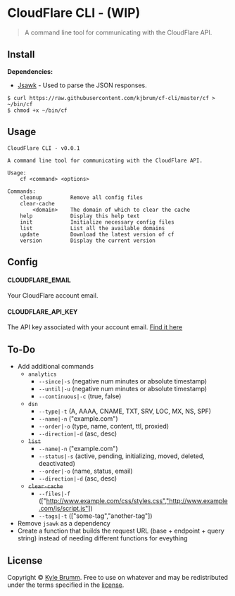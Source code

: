 # CloudFlare CLI - (WIP)

> A command line tool for communicating with the CloudFlare API.


## Install

__Dependencies:__

- [Jsawk](https://github.com/micha/jsawk) - Used to parse the JSON responses.

```
$ curl https://raw.githubusercontent.com/kjbrum/cf-cli/master/cf > ~/bin/cf
$ chmod +x ~/bin/cf
```


## Usage

```
CloudFlare CLI - v0.0.1

A command line tool for communicating with the CloudFlare API.

Usage:
    cf <command> <options>

Commands:
    cleanup         Remove all config files
    clear-cache
        <domain>    The domain of which to clear the cache
    help            Display this help text
    init            Initialize necessary config files
    list            List all the available domains
    update          Download the latest version of cf
    version         Display the current version
```


## Config

#### CLOUDFLARE_EMAIL

Your CloudFlare account email.

#### CLOUDFLARE_API_KEY

The API key associated with your account email. [Find it here](https://www.cloudflare.com/a/account/my-account)


## To-Do

- Add additional commands
    - `analytics`
        - `--since|-s` (negative num minutes or absolute timestamp)
        - `--until|-u` (negative num minutes or absolute timestamp)
        - `--continuous|-c` (true, false)
    - `dsn`
        - `--type|-t` (A, AAAA, CNAME, TXT, SRV, LOC, MX, NS, SPF)
        - `--name|-n` ("example.com")
        - `--order|-o` (type, name, content, ttl, proxied)
        - `--direction|-d` (asc, desc)
    - ~~`list`~~
        - `--name|-n` ("example.com")
        - `--status|-s` (active, pending, initializing, moved, deleted, deactivated)
        - `--order|-o` (name, status, email)
        - `--direction|-d` (asc, desc)
    - ~~`clear-cache`~~
        - `--files|-f` (["http://www.example.com/css/styles.css","http://www.example.com/js/script.js"])
        - `--tags|-t` (["some-tag","another-tag"])
- Remove `jsawk` as a dependency
- Create a function that builds the request URL (base + endpoint + query string) instead of needing different functions for eveything


## License

Copyright © [Kyle Brumm](http://kylebrumm.com). Free to use on whatever and may be redistributed under the terms specified in the [license](LICENSE.md).
